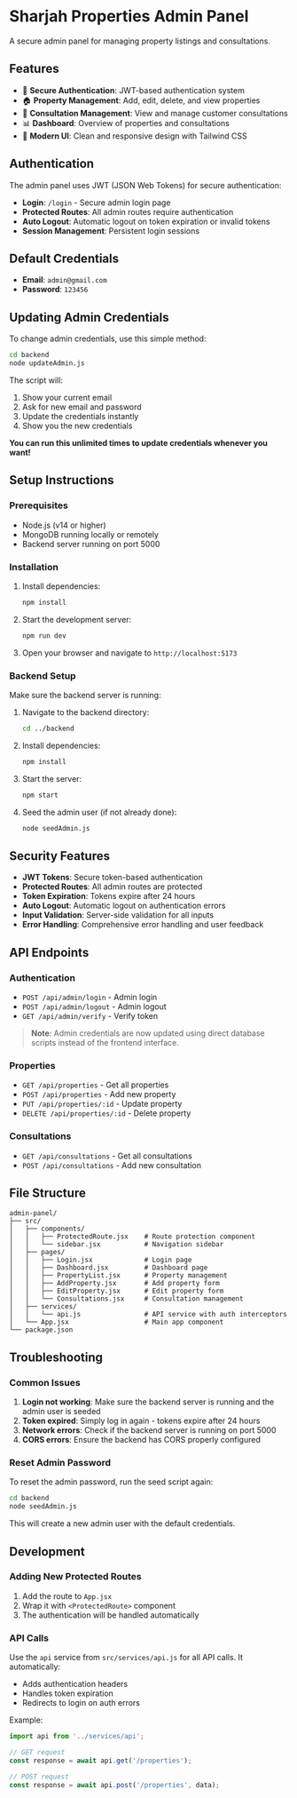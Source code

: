 # Sharjah Properties Admin Panel

A secure admin panel for managing property listings and consultations.

## Features

- 🔐 **Secure Authentication**: JWT-based authentication system
- 🏠 **Property Management**: Add, edit, delete, and view properties
- 💬 **Consultation Management**: View and manage customer consultations
- 📊 **Dashboard**: Overview of properties and consultations
- 🎨 **Modern UI**: Clean and responsive design with Tailwind CSS

## Authentication

The admin panel uses JWT (JSON Web Tokens) for secure authentication:

- **Login**: `/login` - Secure admin login page
- **Protected Routes**: All admin routes require authentication
- **Auto Logout**: Automatic logout on token expiration or invalid tokens
- **Session Management**: Persistent login sessions

## Default Credentials

- **Email**: `admin@gmail.com`
- **Password**: `123456`

## Updating Admin Credentials

To change admin credentials, use this simple method:

```bash
cd backend
node updateAdmin.js
```

The script will:
1. Show your current email
2. Ask for new email and password
3. Update the credentials instantly
4. Show you the new credentials

**You can run this unlimited times to update credentials whenever you want!**

## Setup Instructions

### Prerequisites

- Node.js (v14 or higher)
- MongoDB running locally or remotely
- Backend server running on port 5000

### Installation

1. Install dependencies:
   ```bash
   npm install
   ```

2. Start the development server:
   ```bash
   npm run dev
   ```

3. Open your browser and navigate to `http://localhost:5173`

### Backend Setup

Make sure the backend server is running:

1. Navigate to the backend directory:
   ```bash
   cd ../backend
   ```

2. Install dependencies:
   ```bash
   npm install
   ```

3. Start the server:
   ```bash
   npm start
   ```

4. Seed the admin user (if not already done):
   ```bash
   node seedAdmin.js
   ```

## Security Features

- **JWT Tokens**: Secure token-based authentication
- **Protected Routes**: All admin routes are protected
- **Token Expiration**: Tokens expire after 24 hours
- **Auto Logout**: Automatic logout on authentication errors
- **Input Validation**: Server-side validation for all inputs
- **Error Handling**: Comprehensive error handling and user feedback

## API Endpoints

### Authentication
- `POST /api/admin/login` - Admin login
- `POST /api/admin/logout` - Admin logout
- `GET /api/admin/verify` - Verify token

> **Note**: Admin credentials are now updated using direct database scripts instead of the frontend interface.

### Properties
- `GET /api/properties` - Get all properties
- `POST /api/properties` - Add new property
- `PUT /api/properties/:id` - Update property
- `DELETE /api/properties/:id` - Delete property

### Consultations
- `GET /api/consultations` - Get all consultations
- `POST /api/consultations` - Add new consultation

## File Structure

```
admin-panel/
├── src/
│   ├── components/
│   │   ├── ProtectedRoute.jsx    # Route protection component
│   │   └── sidebar.jsx           # Navigation sidebar
│   ├── pages/
│   │   ├── Login.jsx             # Login page
│   │   ├── Dashboard.jsx         # Dashboard page
│   │   ├── PropertyList.jsx      # Property management
│   │   ├── AddProperty.jsx       # Add property form
│   │   ├── EditProperty.jsx      # Edit property form
│   │   └── Consultations.jsx     # Consultation management
│   ├── services/
│   │   └── api.js                # API service with auth interceptors
│   └── App.jsx                   # Main app component
└── package.json
```

## Troubleshooting

### Common Issues

1. **Login not working**: Make sure the backend server is running and the admin user is seeded
2. **Token expired**: Simply log in again - tokens expire after 24 hours
3. **Network errors**: Check if the backend server is running on port 5000
4. **CORS errors**: Ensure the backend has CORS properly configured

### Reset Admin Password

To reset the admin password, run the seed script again:

```bash
cd backend
node seedAdmin.js
```

This will create a new admin user with the default credentials.

## Development

### Adding New Protected Routes

1. Add the route to `App.jsx`
2. Wrap it with `<ProtectedRoute>` component
3. The authentication will be handled automatically

### API Calls

Use the `api` service from `src/services/api.js` for all API calls. It automatically:
- Adds authentication headers
- Handles token expiration
- Redirects to login on auth errors

Example:
```javascript
import api from '../services/api';

// GET request
const response = await api.get('/properties');

// POST request
const response = await api.post('/properties', data);
```
